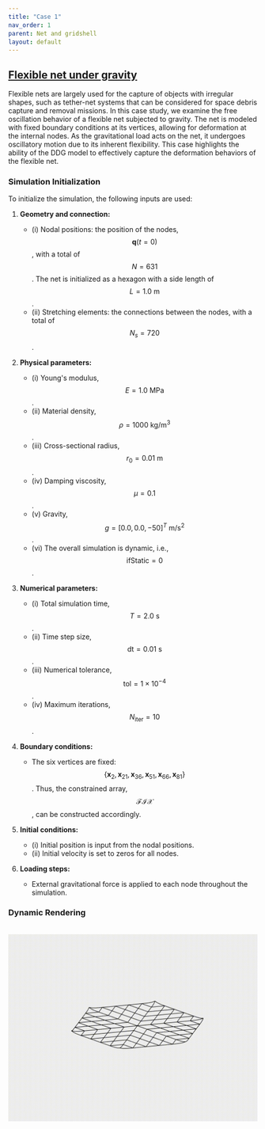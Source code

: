 ```yaml
---
title: "Case 1"
nav_order: 1
parent: Net and gridshell
layout: default
---
```


## [Flexible net under gravity](https://github.com/weicheng-huang-mechanics/DDG_Tutorial/tree/main/rod_network/case_1)

Flexible nets are largely used for the capture of objects with irregular shapes, such as tether-net systems that can be considered for space debris capture and removal missions. In this case study, we examine the free oscillation behavior of a flexible net subjected to gravity. The net is modeled with fixed boundary conditions at its vertices, allowing for deformation at the internal nodes. As the gravitational load acts on the net, it undergoes oscillatory motion due to its inherent flexibility. This case highlights the ability of the DDG model to effectively capture the deformation behaviors of the flexible net.

### Simulation Initialization

To initialize the simulation, the following inputs are used:

1. **Geometry and connection:**
   - (i) Nodal positions: the position of the nodes, $$\mathbf{q}(t=0)$$, with a total of $$N = 631$$. The net is initialized as a hexagon with a side length of $$L = 1.0\mathrm{~m}$$.
   - (ii) Stretching elements: the connections between the nodes, with a total of $$N_{s} = 720$$.

2. **Physical parameters:**
   - (i) Young's modulus, $$E = 1.0\mathrm{~MPa}$$.
   - (ii) Material density, $$\rho = 1000\mathrm{~kg/m^3}$$.
   - (iii) Cross-sectional radius, $$r_{0} = 0.01\mathrm{~m}$$.
   - (iv) Damping viscosity, $$\mu = 0.1$$.
   - (v) Gravity, $$g = [0.0, 0.0, -50]^T\mathrm{~m/s^2}$$.
   - (vi) The overall simulation is dynamic, i.e., $$\mathrm{ifStatic} = 0$$.

3. **Numerical parameters:**
   - (i) Total simulation time, $$T = 2.0\mathrm{~s}$$.
   - (ii) Time step size, $$\mathrm{dt} = 0.01\mathrm{~s}$$.
   - (iii) Numerical tolerance, $$\mathrm{tol} = 1 \times 10^{-4}$$.
   - (iv) Maximum iterations, $$N_{\mathrm{iter}} = 10$$.

4. **Boundary conditions:**
   - The six vertices are fixed: $$\{ \mathbf{x}_{2}, \mathbf{x}_{21}, \mathbf{x}_{36}, \mathbf{x}_{51}, \mathbf{x}_{66}, \mathbf{x}_{81} \}$$. Thus, the constrained array, $$\mathcal{FIX}$$, can be constructed accordingly.

5. **Initial conditions:**
   - (i) Initial position is input from the nodal positions.
   - (ii) Initial velocity is set to zeros for all nodes.

6. **Loading steps:**
   - External gravitational force is applied to each node throughout the simulation.


### Dynamic Rendering
<br/><img src='../assets/videos/net_1.gif' width="600">